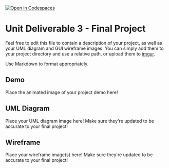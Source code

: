 [![Open in Codespaces](https://classroom.github.com/assets/launch-codespace-2972f46106e565e64193e422d61a12cf1da4916b45550586e14ef0a7c637dd04.svg)](https://classroom.github.com/open-in-codespaces?assignment_repo_id=17317835)
# Unit Deliverable 3 - Final Project

Feel free to edit this file to contain a description of your project, as well as your UML diagram and GUI wireframe images. You can simply add them to your project directory and use a relative path, or upload them to [imgur](https://imgur.com/upload).

Use [Markdown](https://gist.github.com/cuonggt/9b7d08a597b167299f0d) to format appropriately. 

## Demo

Place the animated image of your project demo here!

## UML Diagram

Place your UML diagram image here! Make sure they're updated to be accurate to your final project!

## Wireframe

Place your wireframe image(s) here! Make sure they're updated to be accurate to your final project!